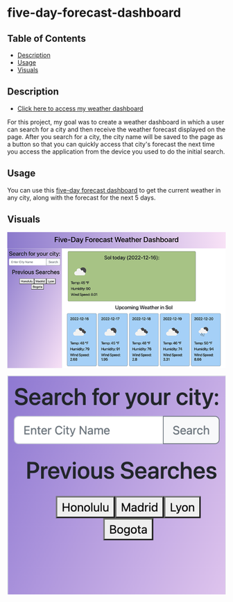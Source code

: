 # five-day-forecast-dashboard

## Table of Contents
- [Description](#Description)
- [Usage](#Usage)
- [Visuals](#Visuals)

## Description
- [Click here to access my weather dashboard](https://mariahmcdaniel.github.io/five-day-forecast-dashboard/)

For this project, my goal was to create a weather dashboard in which a user can search for a city and then receive the weather forecast displayed on the page. After you search for a city, the city name will be saved to the page as a button so that you can quickly access that city's forecast the next time you access the application from the device you used to do the initial search. 

## Usage

You can use this [five-day forecast dashboard](https://mariahmcdaniel.github.io/five-day-forecast-dashboard/) to get the current weather in any city, along with the forecast for the next 5 days.

## Visuals

![overview](./assets/images/weather.png)

![search](./assets/images/search-input.png)

